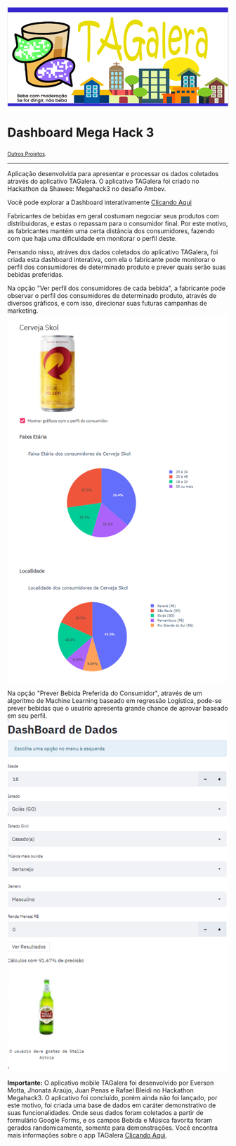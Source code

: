  ![](/titulo.png)
# Dashboard Mega Hack 3
<sub>[Outros Projetos](https://github.com/jhpenas/portfolio).</sub>

---
Aplicação desenvolvida para apresentar e processar os dados coletados através do aplicativo TAGalera. O aplicativo TAGalera foi criado no Hackathon da Shawee: Megahack3 no desafio Ambev.

Você pode explorar a Dashboard interativamente [Clicando Aqui](http://dashboard-megahack3.herokuapp.com/)

Fabricantes de bebidas em geral costumam negociar seus produtos com distribuidoras, e estas o repassam para o consumidor final. Por este motivo, as fabricantes mantém uma certa distância dos consumidores, fazendo com que haja uma dificuldade em monitorar o perfil deste.

Pensando nisso, atráves dos dados coletados do aplicativo TAGalera, foi criada esta dashboard interativa, com ela o fabricante pode monitorar o perfil dos consumidores de determinado produto e prever quais serão suas bebidas preferidas.



Na opção "Ver perfil dos consumidores de cada bebida", a fabricante pode observar o perfil dos consumidores de determinado produto, através de diversos gráficos, e com isso, direcionar suas futuras campanhas de marketing.
 ![](/screenshots/tagalera2.png)


Na opção "Prever Bebida Preferida do Consumidor", através de um algoritmo de Machine Learning baseado em regressão Logística, pode-se prever bebidas que o usuário apresenta grande chance de aprovar baseado em seu perfil.
 ![](/screenshots/tagalera1.png)
 
**Importante:** O aplicativo mobile TAGalera foi desenvolvido por Everson Motta, Jhonata Araújo, Juan Penas e Rafael Bleidi no Hackathon Megahack3. O aplicativo foi concluído, porém ainda não foi lançado, por este motivo, foi criada uma base de dados em caráter demonstrativo de suas funcionalidades. Onde seus dados foram coletados a partir de formulário Google Forms, e os campos Bebida e Música favorita foram gerados randomicamente, somente para demonstrações. Você encontra mais informações sobre o app TAGalera [Clicando Aqui](https://www.youtube.com/watch?v=E8EyqLHNyJU).

